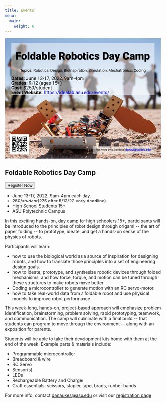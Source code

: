 ```yaml
---
title: Events
menu:
  main:
    weight: 6
---
```


<img src="/assets/images/poster2022.jpg" width="500px">

## Foldable Robotics Day Camp

<a href="https://specialevents.asu.edu/foldable-robotics-camp"> <button type="button" class="btn btn-primary">Register Now</button></a>

* June 13-17, 2022, 9am-4pm each day.
* $250/student ($275 after 5/13/22 early deadline)
* High School Students 15+
* ASU Polytechnic Campus

In this exciting hands-on, day camp for high schoolers 15+, participants will be introduced to the principles of robot design through origami -- the art of paper folding -- to prototype, ideate, and get a hands-on sense of the physics of robots.

Participants will learn:

* how to use the biological world as a source of inspiration for designing robots, and how to translate those principles into a set of engineering design goals.
* how to ideate, prototype, and synthesize robotic devices through folded mechanisms, and how force, torque, and motion can be tuned through these structures to make robots move better.
* Coding a microcontroller to generate motion with an RC servo-motor.
* how to take real-world data from a foldable robot and use physical models to improve robot performance

This week-long, hands-on, project-based approach will emphasize problem identification, brainstorming, problem solving, rapid prototyping, teamwork, and communication. The camp will culminate with a final build -- that students can program to move through the environment -- along with an exposition for parents.

Students will be able to take their development kits home with them at the end of the week.  Example parts & materials include:

* Programmable microcontroller
* Breadboard & wire
* RC Servo
* Sensor(s)
* LEDs
* Rechargeable Battery and Charger
* Craft essentials: scissors, stapler, tape, brads, rubber bands

For more info, contact <danaukes@asu.edu> or visit our [registration page](https://specialevents.asu.edu/foldable-robotics-camp)
